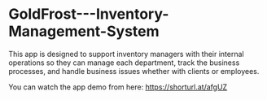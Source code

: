 # GoldFrost---Inventory-Management-System

This app is designed to support inventory managers with their internal operations so they can manage each department, track the business processes, and handle business issues whether with clients or employees.

You can watch the app demo from here: https://shorturl.at/afgUZ 
